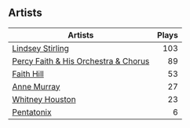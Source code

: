 ## Artists
Artists | Plays 
----- | -----: 
[Lindsey Stirling](/artists/lindsey-stirling-780013) | 103
[Percy Faith & His Orchestra & Chorus](/artists/percy-faith-his-orchestra-chorus-30066836) | 89
[Faith Hill](/artists/faith-hill-58019) | 53
[Anne Murray](/artists/anne-murray-28649) | 27
[Whitney Houston](/artists/whitney-houston-87166) | 23
[Pentatonix](/artists/pentatonix-655231) | 6

